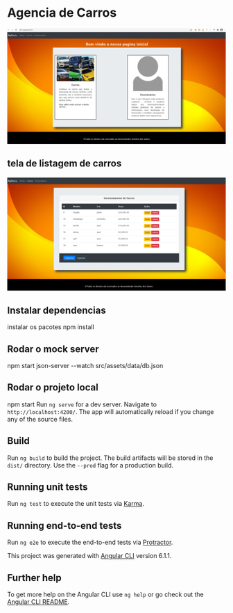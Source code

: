 
# Agencia de Carros
<img src="./src/assets/img/agencia_carros.png">

## tela de listagem de carros 
<img src="./src/assets/img/page_carros.png">

## Instalar dependencias
instalar os pacotes
npm install 

## Rodar o mock server
npm start
json-server --watch src/assets/data/db.json

## Rodar o projeto local
npm start
Run `ng serve` for a dev server. Navigate to `http://localhost:4200/`. The app will automatically reload if you change any of the source files.

## Build
Run `ng build` to build the project. The build artifacts will be stored in the `dist/` directory. Use the `--prod` flag for a production build.

## Running unit tests
Run `ng test` to execute the unit tests via [Karma](https://karma-runner.github.io).

## Running end-to-end tests
Run `ng e2e` to execute the end-to-end tests via [Protractor](http://www.protractortest.org/).

This project was generated with [Angular CLI](https://github.com/angular/angular-cli) version 6.1.1.

## Further help
To get more help on the Angular CLI use `ng help` or go check out the [Angular CLI README](https://github.com/angular/angular-cli/blob/master/README.md).
